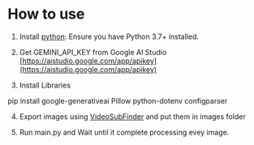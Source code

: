 # How to use

1. Install [python](https://www.python.org/): Ensure you have Python 3.7+ installed.

2. Get GEMINI_API_KEY from Google AI Studio [https://aistudio.google.com/app/apikey](https://aistudio.google.com/app/apikey)

3. Install Libraries

pip install google-generativeai Pillow python-dotenv configparser

4. Export images using [VideoSubFinder](https://sourceforge.net/projects/videosubfinder/) and put them in images folder

5. Run main.py and Wait until it complete processing evey image.

